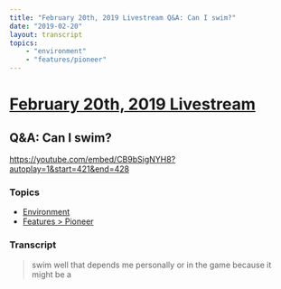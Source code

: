 ```yaml
---
title: "February 20th, 2019 Livestream Q&A: Can I swim?"
date: "2019-02-20"
layout: transcript
topics:
    - "environment"
    - "features/pioneer"
---
```

# [February 20th, 2019 Livestream](../2019-02-20.md)
## Q&A: Can I swim?
https://youtube.com/embed/CB9bSigNYH8?autoplay=1&start=421&end=428

### Topics
* [Environment](../topics/environment.md)
* [Features > Pioneer](../topics/features/pioneer.md)

### Transcript

> swim well that depends me personally or in the game because it might be a
